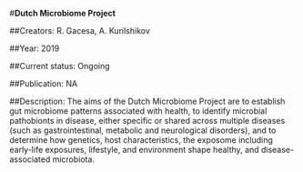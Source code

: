 #**Dutch Microbiome Project**

##Creators: R. Gacesa, A. Kurilshikov 

##Year: 2019

##Current status: Ongoing

##Publication: NA

##Description: The aims of the Dutch Microbiome Project are to establish gut microbiome patterns associated with health, to identify microbial pathobionts in disease, either specific or shared across multiple diseases (such as gastrointestinal, metabolic and neurological disorders), and to determine how genetics, host characteristics, the exposome including early-life exposures, lifestyle, and environment shape healthy, and disease-associated microbiota.

